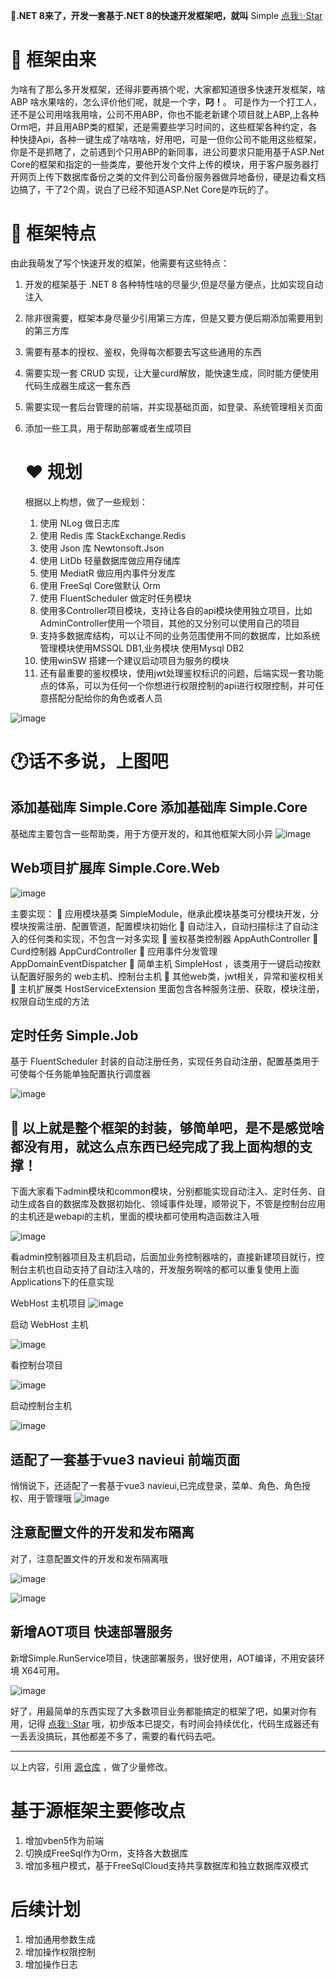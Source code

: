 👏**.NET 8来了，开发一套基于.NET 8的快速开发框架吧，就叫** Simple [点我✨Star](https://gitee.com/VCodeWork/simple-framework)  

# 👀 框架由来

为啥有了那么多开发框架，还得非要再搞个呢，大家都知道很多快速开发框架，啥ABP 啥水果啥的，怎么评价他们呢，就是一个字，**叼！**。
可是作为一个打工人，还不是公司用啥我用啥，公司不用ABP，你也不能老新建个项目就上ABP,上各种Orm吧，并且用ABP类的框架，还是需要些学习时间的，这些框架各种约定，各种快捷Api，各种一键生成了啥啥啥，好用吧，可是一但你公司不能用这些框架，你是不是抓瞎了，之前遇到个只用ABP的新同事，进公司要求只能用基于ASP.Net Core的框架和指定的一些类库，要他开发个文件上传的模块，用于客户服务器打开网页上传下数据库备份之类的文件到公司备份服务器做异地备份，硬是边看文档边搞了，干了2个周，说白了已经不知道ASP.Net Core是咋玩的了。

# 🎈 框架特点

  由此我萌发了写个快速开发的框架，他需要有这些特点：

1. 开发的框架基于 .NET 8 各种特性啥的尽量少,但是尽量方便点，比如实现自动注入

2. 除非很需要，框架本身尽量少引用第三方库，但是又要方便后期添加需要用到的第三方库

3. 需要有基本的授权、鉴权，免得每次都要去写这些通用的东西

4. 需要实现一套 CRUD 实现，让大量curd解放，能快速生成，同时能方便使用代码生成器生成这一套东西

5. 需要实现一套后台管理的前端，并实现基础页面，如登录、系统管理相关页面

6. 添加一些工具，用于帮助部署或者生成项目
   
   # ❤ 规划
   
   根据以上构想，做了一些规划：
   
   1. 使用 NLog 做日志库
   2. 使用 Redis 库 StackExchange.Redis
   3. 使用 Json 库 Newtonsoft.Json
   4. 使用 LitDb 轻量数据库做应用存储库
   5. 使用 MediatR 做应用内事件分发库
   6. 使用 FreeSql Core做默认 Orm
   7. 使用 FluentScheduler 做定时任务模块
   8. 使用多Controller项目模块，支持让各自的api模块使用独立项目，比如AdminController使用一个项目，其他的又分别可以使用自己的项目
   9. 支持多数据库结构，可以让不同的业务范围使用不同的数据库，比如系统管理模块使用MSSQL DB1,业务模块 使用Mysql DB2
   10. 使用winSW 搭建一个建议启动项目为服务的模块
   11. 还有最重要的鉴权模块，使用jwt处理鉴权标识的问题，后端实现一套功能点的体系，可以为任何一个你想进行权限控制的api进行权限控制，并可任意搭配分配给你的角色或者人员

![image](https://github.com/shamoq/FreeSqlAdmin/blob/main/src/cutImgs/1.png)

# 🕐话不多说，上图吧

## 添加基础库 Simple.Core 添加基础库 Simple.Core

基础库主要包含一些帮助类，用于方便开发的，和其他框架大同小异
![image](https://github.com/shamoq/FreeSqlAdmin/blob/main/src/cutImgs/2.png)

## Web项目扩展库 Simple.Core.Web

![image](https://github.com/shamoq/FreeSqlAdmin/blob/main/src/cutImgs/3.png)

主要实现： 
💛 应用模块基类 SimpleModule，继承此模块基类可分模块开发，分模块按需注册、配置管道，配置模块初始化
💛 自动注入，自动扫描标注了自动注入的任何类和实现，不包含一对多实现
💛 鉴权基类控制器 AppAuthController
💛 Curd控制器 AppCurdController 
💛 应用事件分发管理 AppDomainEventDispatcher
💛 简单主机 SimpleHost ，该类用于一键启动按默认配置好服务的 web主机、控制台主机
💛 其他web类，jwt相关，异常和鉴权相关
💛 主机扩展类 HostServiceExtension 里面包含各种服务注册、获取，模块注册，权限自动生成的方法

## 定时任务 Simple.Job

基于 FluentScheduler 封装的自动注册任务，实现任务自动注册，配置基类用于可使每个任务能单独配置执行调度器

![image](https://github.com/shamoq/FreeSqlAdmin/blob/main/src/cutImgs/6.png)

## 🎃 **以上就是整个框架的封装，够简单吧，是不是感觉啥都没有用，就这么点东西已经完成了我上面构想的支撑！**

下面大家看下admin模块和common模块，分别都能实现自动注入、定时任务、自动生成各自的数据库及数据初始化、领域事件处理，顺带说下，不管是控制台应用的主机还是webapi的主机，里面的模块都可使用构造函数注入哦

![image](https://github.com/shamoq/FreeSqlAdmin/blob/main/src/cutImgs/7.png)

看admin控制器项目及主机启动，后面加业务控制器啥的，直接新建项目就行，控制台主机也自动支持了自动注入啥的，开发服务啊啥的都可以重复使用上面Applications下的任意实现

WebHost 主机项目
![image](https://github.com/shamoq/FreeSqlAdmin/blob/main/src/cutImgs/8.png)

启动 WebHost 主机

![image](https://github.com/shamoq/FreeSqlAdmin/blob/main/src/cutImgs/9.png)

看控制台项目

![image](https://github.com/shamoq/FreeSqlAdmin/blob/main/src/cutImgs/10.png)

启动控制台主机

![image](https://github.com/shamoq/FreeSqlAdmin/blob/main/src/cutImgs/11.png)


## 适配了一套基于vue3 navieui 前端页面
悄悄说下，还适配了一套基于vue3 navieui,已完成登录，菜单、角色、角色授权、用于管理哦
![image](https://github.com/shamoq/FreeSqlAdmin/blob/main/src/cutImgs/14.png)


## 注意配置文件的开发和发布隔离
对了，注意配置文件的开发和发布隔离哦

![image](https://github.com/shamoq/FreeSqlAdmin/blob/main/src/cutImgs/12.png)

![image](https://github.com/shamoq/FreeSqlAdmin/blob/main/src/cutImgs/13.png)

## 新增AOT项目 快速部署服务
新增Simple.RunService项目，快速部署服务，很好使用，AOT编译，不用安装环境 X64可用。

![image](https://github.com/shamoq/FreeSqlAdmin/blob/main/src/cutImgs/15.png)

好了，用最简单的东西实现了大多数项目业务都能搞定的框架了吧，如果对你有用，记得 [点我✨Star](https://gitee.com/VCodeWork/simple-framework) 哦，初步版本已提交，有时间会持续优化，代码生成器还有一丢丢没搞玩，其他都差不多了，需要的看代码去吧。

--------
以上内容，引用 [源仓库](https://gitee.com/VCodeWork/simple-framework) ，做了少量修改。

# 基于源框架主要修改点
1. 增加vben5作为前端
2. 切换成FreeSql作为Orm，支持各大数据库
3. 增加多租户模式，基于FreeSqlCloud支持共享数据库和独立数据库双模式


# 后续计划
1. 增加通用参数生成
2. 增加操作权限控制
3. 增加操作日志